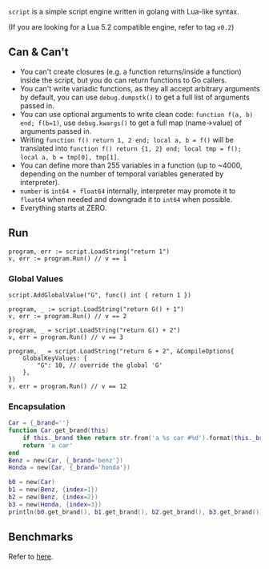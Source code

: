 `script` is a simple script engine written in golang with Lua-like syntax.

(If you are looking for a Lua 5.2 compatible engine, refer to tag `v0.2`)

## Can & Can't

- You can't create closures (e.g. a function returns/inside a function) inside the script, but you do can return functions to Go callers.
- You can't write variadic functions, as they all accept arbitrary arguments by default, you can use `debug.dumpstk()` to get a full list of arguments passed in.
- You can use optional arguments to write clean code: `function f(a, b) end; f(b=1)`, use `debug.kwargs()` to get a full map (name->value) of arguments passed in.
- Writing `function f() return 1, 2 end; local a, b = f()` will be translated into `function f() return {1, 2} end; local tmp = f(); local a, b = tmp[0], tmp[1]`.
- You can define more than 255 variables in a function (up to ~4000, depending on the number of temporal variables generated by interpreter).
- `number` is `int64 + float64` internally, interpreter may promote it to `float64` when needed and downgrade it to `int64` when possible.
- Everything starts at ZERO.

## Run

```golang
program, err := script.LoadString("return 1")
v, err := program.Run() // v == 1
```

### Global Values

```golang
script.AddGlobalValue("G", func() int { return 1 })

program, _ := script.LoadString("return G() + 1")
v, err := program.Run() // v == 2

program, _ = script.LoadString("return G() + 2")
v, err = program.Run() // v == 3

program, _ = script.LoadString("return G + 2", &CompileOptions{
	GlobalKeyValues: {
		"G": 10, // override the global 'G'
	},
})
v, err = program.Run() // v == 12
```

### Encapsulation

```lua
Car = {_brand=''}
function Car.get_brand(this)
	if this._brand then return str.from('a %s car #%d').format(this._brand, this.index) end
	return 'a car'
end
Benz = new(Car, {_brand='benz'})
Honda = new(Car, {_brand='honda'})

b0 = new(Car)
b1 = new(Benz, {index=1})
b2 = new(Benz, {index=2})
b3 = new(Honda, {index=3})
println(b0.get_brand(), b1.get_brand(), b2.get_brand(), b3.get_brand())
```

## Benchmarks

Refer to [here](https://github.com/coyove/potatolang/blob/master/tests/bench/perf.md).

